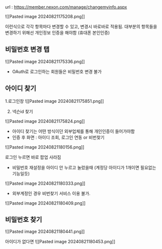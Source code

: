 url : https://member.nexon.com/manage/changemyinfo.aspx

![[Pasted image 20240821175208.png]]


이런식으로 각각 항목마다 변경할 수 있고,
변경시 바로바로 적용됨.
대부분의 항목들을 변경하기 위해선 개인정보 인증을 해야함 (휴대폰 본인인증)



## 비밀번호 변경 탭

![[Pasted image 20240821175336.png]]


- OAuth로 로그인하는 회원들은 비밀번호 변경 불가




## 아이디 찾기

1.로그인창
![[Pasted image 20240821175851.png]]


2. 넥슨id 찾기

![[Pasted image 20240821175824.png]] 


- 아이디 찾기는 어떤 방식이던 외부업체를 통해 개인인증이 들어가야함
-  인증 후 화면 : 아이디 조회, 로그인 연동 or 비번찾기

![[Pasted image 20240821180156.png]]


로그인 누르면 바로 팝업 사라짐

- 비밀번호 재설정을 아이디 안 누르고 눌렀을때 (계정당 아이디가 1개이면 필요없는 기능일듯)

![[Pasted image 20240821180333.png]]


- 외부계정인 경우 비번찾기 서비스 이용 불가.

![[Pasted image 20240821180409.png]]





## 비밀번호 찾기


![[Pasted image 20240821180441.png]]


아이디가 없다면
![[Pasted image 20240821180453.png]]



